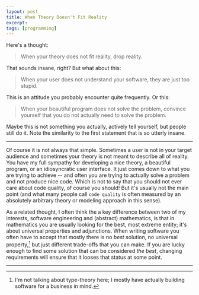```yaml
---
layout: post
title: When Theory Doesn't Fit Reality
excerpt: 
tags: [programming]
---
```


Here's a thought:

> When your theory does not fit reality, drop reality.

That sounds insane, right? But what about this:

> When your user does not understand your software, they are just too stupid.

This is an attitude you probably encounter quite frequently. Or this:

> When your beautiful program does not solve the problem, convince yourself that you do not actually need to solve the problem.

Maybe this is not something you actually, actively tell yourself, but people still do it. Note the similarity to the first statement that is so utterly insane.

---

Of course it is not always that simple. Sometimes a user is not in your target audience and sometimes your theory is not meant to describe all of reality. You have my full sympathy for developing a nice theory, a beautiful program, or an idiosyncratic user interface. It just comes down to what you are trying to achieve -- and often you are trying to actually solve a problem and not produce nice code. Which is not to say that you should not ever care about code quality, of course you should! But it's usually not the main point (and what many people call `code quality` is often measured by an absolutely arbitrary theory or modeling approach in this sense).

As a related thought, I often think the a key difference between two of my interests, software engineering and (abstract) mathematics, is that in mathematics you are usually looking for the best, most extreme entity; it's about universal properties and adjunctions. When writing software you often have to accept that mostly there is no _best_ solution, no universal property,[^types] but just different trade-offs that you can make. If you are lucky enough to find some solution that can be considered _the best_, changing requirements will ensure that it looses that status at some point.

---

[^types]: I'm not talking about type-theory here; I mostly have actually building software for a business in mind.